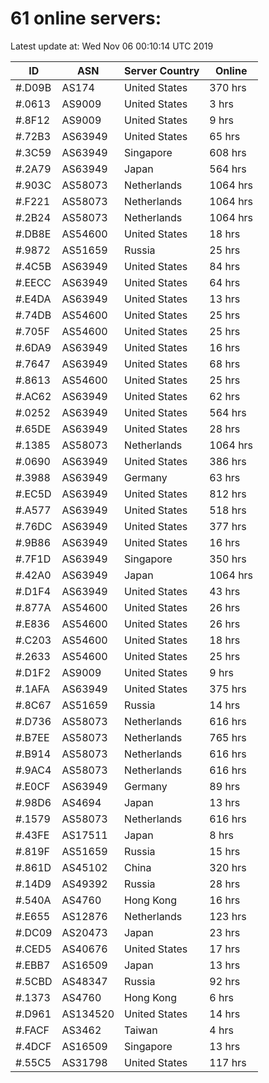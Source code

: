 # 61 online servers:

Latest update at: Wed Nov 06 00:10:14 UTC 2019

| ID | ASN | Server Country | Online |
| -- | --- | -------------- | ------ |
| #.D09B | AS174 | United States | 370 hrs |
| #.0613 | AS9009 | United States | 3 hrs |
| #.8F12 | AS9009 | United States | 9 hrs |
| #.72B3 | AS63949 | United States | 65 hrs |
| #.3C59 | AS63949 | Singapore | 608 hrs |
| #.2A79 | AS63949 | Japan | 564 hrs |
| #.903C | AS58073 | Netherlands | 1064 hrs |
| #.F221 | AS58073 | Netherlands | 1064 hrs |
| #.2B24 | AS58073 | Netherlands | 1064 hrs |
| #.DB8E | AS54600 | United States | 18 hrs |
| #.9872 | AS51659 | Russia | 25 hrs |
| #.4C5B | AS63949 | United States | 84 hrs |
| #.EECC | AS63949 | United States | 64 hrs |
| #.E4DA | AS63949 | United States | 13 hrs |
| #.74DB | AS54600 | United States | 25 hrs |
| #.705F | AS54600 | United States | 25 hrs |
| #.6DA9 | AS63949 | United States | 16 hrs |
| #.7647 | AS63949 | United States | 68 hrs |
| #.8613 | AS54600 | United States | 25 hrs |
| #.AC62 | AS63949 | United States | 62 hrs |
| #.0252 | AS63949 | United States | 564 hrs |
| #.65DE | AS63949 | United States | 28 hrs |
| #.1385 | AS58073 | Netherlands | 1064 hrs |
| #.0690 | AS63949 | United States | 386 hrs |
| #.3988 | AS63949 | Germany | 63 hrs |
| #.EC5D | AS63949 | United States | 812 hrs |
| #.A577 | AS63949 | United States | 518 hrs |
| #.76DC | AS63949 | United States | 377 hrs |
| #.9B86 | AS63949 | United States | 16 hrs |
| #.7F1D | AS63949 | Singapore | 350 hrs |
| #.42A0 | AS63949 | Japan | 1064 hrs |
| #.D1F4 | AS63949 | United States | 43 hrs |
| #.877A | AS54600 | United States | 26 hrs |
| #.E836 | AS54600 | United States | 26 hrs |
| #.C203 | AS54600 | United States | 18 hrs |
| #.2633 | AS54600 | United States | 25 hrs |
| #.D1F2 | AS9009 | United States | 9 hrs |
| #.1AFA | AS63949 | United States | 375 hrs |
| #.8C67 | AS51659 | Russia | 14 hrs |
| #.D736 | AS58073 | Netherlands | 616 hrs |
| #.B7EE | AS58073 | Netherlands | 765 hrs |
| #.B914 | AS58073 | Netherlands | 616 hrs |
| #.9AC4 | AS58073 | Netherlands | 616 hrs |
| #.E0CF | AS63949 | Germany | 89 hrs |
| #.98D6 | AS4694 | Japan | 13 hrs |
| #.1579 | AS58073 | Netherlands | 616 hrs |
| #.43FE | AS17511 | Japan | 8 hrs |
| #.819F | AS51659 | Russia | 15 hrs |
| #.861D | AS45102 | China | 320 hrs |
| #.14D9 | AS49392 | Russia | 28 hrs |
| #.540A | AS4760 | Hong Kong | 16 hrs |
| #.E655 | AS12876 | Netherlands | 123 hrs |
| #.DC09 | AS20473 | Japan | 23 hrs |
| #.CED5 | AS40676 | United States | 17 hrs |
| #.EBB7 | AS16509 | Japan | 13 hrs |
| #.5CBD | AS48347 | Russia | 92 hrs |
| #.1373 | AS4760 | Hong Kong | 6 hrs |
| #.D961 | AS134520 | United States | 14 hrs |
| #.FACF | AS3462 | Taiwan | 4 hrs |
| #.4DCF | AS16509 | Singapore | 13 hrs |
| #.55C5 | AS31798 | United States | 117 hrs |

